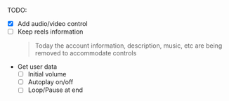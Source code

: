 TODO:

- [X] Add audio/video control
- [ ] Keep reels information
  > Today the account information, description, music, etc are being removed to accommodate controls
- Get user data
  - [ ] Initial volume
  - [ ] Autoplay on/off
  - [ ] Loop/Pause at end 
